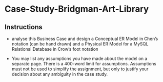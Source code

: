 # Case-Study-Bridgman-Art-Library

## Instructions
* analyse this Business Case and design a Conceptual ER Model in Chen’s notation (can be hand drawn) and a Physical ER Model for a MySQL Relational Database in Crow’s foot notation

* You may list any assumptions you have made about the model on a separate page. There is a 400-word limit for assumptions. Assumptions must not be used to simplify the assignment, but only to justify your decision about any ambiguity in the case study.